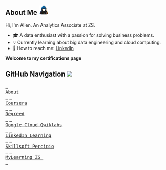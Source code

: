 ## **About Me** <picture><img src = "assets/about_me.gif" width = 30px></picture>

Hi, I'm Allen. An Analytics Associate at ZS.
- 🎓 A data enthusiast with a passion for solving business problems.
- 💡 Currently learning about big data engineering and cloud computing.
- 💬 How to reach me: [LinkedIn](https://www.linkedin.com/in/allenbphilip/)

**Welcome to my certifications page**

## **GitHub Navigation** <img src="https://media2.giphy.com/media/QssGEmpkyEOhBCb7e1/giphy.gif?cid=ecf05e47a0n3gi1bfqntqmob8g9aid1oyj2wr3ds3mg700bl&rid=giphy.gif" width = 25px>
[<kbd> <br> About <br> </kbd>](https://github.com/allenalvin333/) 
[<kbd> <br> Coursera <br> </kbd>](https://github.com/abphilip-work/Certifications/blob/master/Coursera/README.md)
[<kbd> <br> Degreed <br> </kbd>](https://github.com/abphilip-work/Certifications/blob/master/Degreed/README.md)
[<kbd> <br> Google Cloud Qwiklabs <br> </kbd>](https://github.com/abphilip-work/Certifications/blob/master/Qwiklabs/README.md)
[<kbd> <br> LinkedIn Learning <br> </kbd>](https://github.com/abphilip-work/Certifications/blob/master/LinkedIn/README.md)
[<kbd> <br> Skillsoft Percipio <br> </kbd>](https://github.com/abphilip-work/Certifications/blob/master/Percipio/README.md)
[<kbd> <br> MyLearning ZS <br> </kbd>](https://github.com/abphilip-work/Certifications/blob/master/MyLearning/README.md)